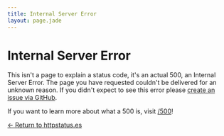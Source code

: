 ```yaml
---
title: Internal Server Error
layout: page.jade
---
```


# Internal Server Error

This isn't a page to explain a status code, it's an actual 500, an Internal Server
Error. The page you have requested couldn't be delivered for an unknown reason.
If you didn't expect to see this error please
[create an issue via GitHub](https://github.com/citricsquid/httpstatus.es/issues).

If you want to learn more about what a 500 is, visit [/500](/500)!

[&larr; Return to httpstatus.es](/)